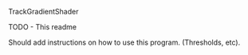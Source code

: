 TrackGradientShader

TODO - This readme

Should add instructions on how to use this program. (Thresholds, etc).
